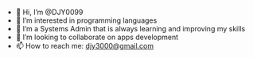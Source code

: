 - 👋 Hi, I’m @DJY0099
- 👀 I’m interested in programming languages
- 🌱 I’m a Systems Admin that is always learning and improving my skills
- 💞️ I’m looking to collaborate on apps development
- 📫 How to reach me: djy3000@gmail.com

<!---
DJY0099/DJY0099 is a ✨ special ✨ repository because its `README.md` (this file) appears on your GitHub profile.
You can click the Preview link to take a look at your changes.
--->
